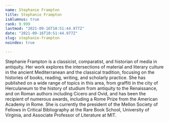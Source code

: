 ```yaml
---
name: Stephanie Frampton
title: Stephanie Frampton
isAlumnus: true
rank: 9.999
lastmod: "2021-09-16T10:51:44.977Z"
date: "2021-09-16T10:51:44.977Z"
slug: stephanie-frampton
noindex: true

---
```

Stephanie Frampton is a classicist, comparatist, and historian of media in antiquity. Her work explores the intersections of material and literary culture in the ancient Mediterranean and the classical tradition, focusing on the histories of books, reading, writing, and scholarly practice. She has published on a wide range of topics in this area, from graffiti in the city of Herculaneum to the history of studium from antiquity to the Renaissance, and on Roman authors including Cicero and Ovid, and has been the recipient of numerous awards, including a Rome Prize from the American Academy in Rome. She is currently the president of the Mellon Society of Fellows in Critical Bibliography at the Rare Book School, University of Virginia, and Associate Professor of Literature at MIT.